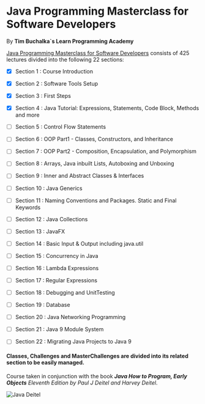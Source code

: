 # Java Programming Masterclass for Software Developers
By **Tim Buchalka`s Learn Programming Academy**

[Java Programming Masterclass for Software Developers](https://www.udemy.com/course/java-the-complete-java-developer-course/)
consists of 425 lectures divided into the following 22 sections:

- [x] Section 1 : Course Introduction

- [x] Section 2 : Software Tools Setup

- [x] Section 3 : First Steps

- [x] Section 4 : Java Tutorial: Expressions, Statements, Code Block, Methods and more

- [ ] Section 5 : Control Flow Statements

- [ ] Section 6 : OOP Part1 - Classes, Constructors, and Inheritance

- [ ] Section 7 : OOP Part2 - Composition, Encapsulation, and Polymorphism

- [ ] Section 8 : Arrays, Java inbuilt Lists, Autoboxing and Unboxing

- [ ] Section 9 : Inner and Abstract Classes & Interfaces

- [ ] Section 10 : Java Generics

- [ ] Section 11 : Naming Conventions and Packages. Static and Final Keywords

- [ ] Section 12 : Java Collections

- [ ] Section 13 : JavaFX

- [ ] Section 14 : Basic Input & Output including java.util

- [ ] Section 15 : Concurrency in Java

- [ ] Section 16 : Lambda Expressions

- [ ] Section 17 : Regular Expressions

- [ ] Section 18 : Debugging and UnitTesting

- [ ] Section 19 : Database

- [ ] Section 20 : Java Networking Programming

- [ ] Section 21 : Java 9 Module System

- [ ] Section 22 : Migrating Java Projects to Java 9


#### Classes, Challenges and MasterChallenges are divided into its related section to be easily managed.

Course taken in conjunction with the book ***Java How to Program, Early Objects*** *Eleventh Edition by Paul J Deitel and Harvey Deitel*.

![Java Deitel](https://images-na.ssl-images-amazon.com/images/I/51frYIzwS1L._SX379_BO1,204,203,200_.jpg)
